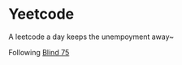 # Yeetcode

A leetcode a day keeps the unempoyment away~

Following [Blind 75](https://leetcode.com/discuss/general-discussion/460599/blind-75-leetcode-questions)

